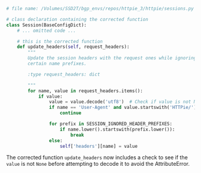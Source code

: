 ```python
# file name: /Volumes/SSD2T/bgp_envs/repos/httpie_3/httpie/sessions.py

# class declaration containing the corrected function
class Session(BaseConfigDict):
    # ... omitted code ...

    # this is the corrected function
    def update_headers(self, request_headers):
        """
        Update the session headers with the request ones while ignoring
        certain name prefixes.

        :type request_headers: dict

        """
        for name, value in request_headers.items():
            if value:
                value = value.decode('utf8')  # Check if value is not None before decoding
                if name == 'User-Agent' and value.startswith('HTTPie/'):
                    continue

                for prefix in SESSION_IGNORED_HEADER_PREFIXES:
                    if name.lower().startswith(prefix.lower()):
                        break
                else:
                    self['headers'][name] = value
```
The corrected function `update_headers` now includes a check to see if the `value` is not `None` before attempting to decode it to avoid the AttributeError.